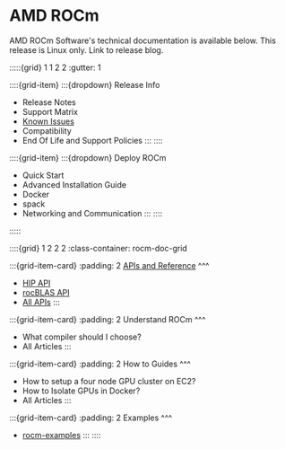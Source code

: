 # AMD ROCm

AMD ROCm Software's technical documentation is available below. This release is Linux only. Link to release blog.

:::::{grid} 1 1 2 2
:gutter: 1

::::{grid-item}
:::{dropdown} Release Info
 * Release Notes
 * Support Matrix
 * [Known Issues](https://github.com/RadeonOpenCompute/ROCm/labels/Verified%20Known%20Issue)
 * Compatibility
 * End Of Life and Support Policies
:::
::::

::::{grid-item}
:::{dropdown} Deploy ROCm
 * Quick Start
 * Advanced Installation Guide
 * Docker
 * spack
 * Networking and Communication
:::
::::

:::::


::::{grid} 1 2 2 2
:class-container: rocm-doc-grid

:::{grid-item-card}
:padding: 2
[APIs and Reference](https://example.com) 
^^^
 * [HIP API](https://cgmb-hip.readthedocs.io/en/sphinx/index.html)
 * [rocBLAS API](https://rocmdocs.amd.com/projects/rocblas/en/latest/)
 * [All APIs](https://example.com)
:::

:::{grid-item-card}
:padding: 2
Understand ROCm
^^^
 * What compiler should I choose?
 * All Articles
:::

:::{grid-item-card}
:padding: 2
How to Guides
^^^
 * How to setup a four node GPU cluster on EC2?
 * How to Isolate GPUs in Docker?
 * All Articles
:::

:::{grid-item-card}
:padding: 2
Examples
^^^
 * [rocm-examples](https://github.com/amd/rocm-examples)
:::
::::


   
